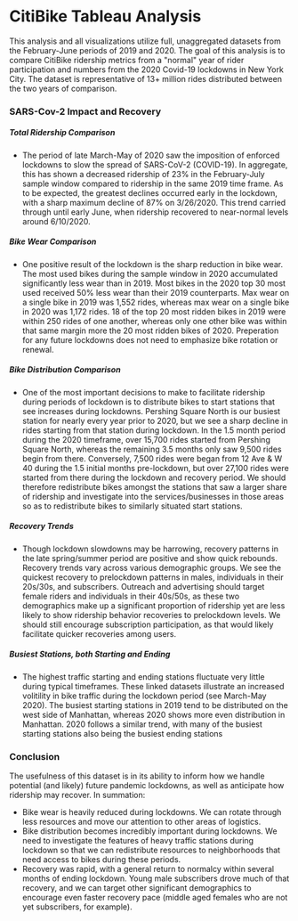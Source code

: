 # CitiBike Tableau Analysis

This analysis and all visualizations utilize full, unaggregated datasets from the February-June periods of 2019 and 2020. The goal of this analysis is to compare CitiBike ridership metrics from a "normal" year of rider participation and numbers from the 2020 Covid-19 lockdowns in New York City. The dataset is representative of 13+ million rides distributed between the two years of comparison.

### SARS-Cov-2 Impact and Recovery

##### Total Ridership Comparison
- The period of late March-May of 2020 saw the imposition of enforced lockdowns to slow the spread of SARS-CoV-2 (COVID-19). In aggregate, this has shown a decreased ridership of 23% in the February-July sample window compared to ridership in the same 2019 time frame. As to be expected, the greatest declines occurred early in the lockdown, with a sharp maximum decline of 87% on 3/26/2020. This trend carried through until early June, when ridership recovered to near-normal levels around 6/10/2020.

##### Bike Wear Comparison
- One positive result of the lockdown is the sharp reduction in bike wear. The most used bikes during the sample window in 2020 accumulated significantly less wear than in 2019. Most bikes in the 2020 top 30 most used received 50% less wear than their 2019 counterparts. Max wear on a single bike in 2019 was 1,552 rides, whereas max wear on a single bike in 2020 was 1,172 rides. 18 of the top 20 most ridden bikes in 2019 were within 250 rides of one another, whereas only one other bike was within that same margin more the 20 most ridden bikes of 2020. Preperation for any future lockdowns does not need to emphasize bike rotation or renewal.

##### Bike Distribution Comparison
- One of the most important decisions to make to facilitate ridership during periods of lockdown is to distribute bikes to start stations that see increases during lockdowns. Pershing Square North is our busiest station for nearly every year prior to 2020, but we see a sharp decline in rides starting from that station during lockdown. In the 1.5 month period during the 2020 timeframe, over 15,700 rides started from Pershing Square North, whereas the remaining 3.5 months only saw 9,500 rides begin from there. Conversely, 7,500 rides were began from 12 Ave & W 40 during the 1.5 initial months pre-lockdown, but over 27,100 rides were started from there during the lockdown and recovery period. We should therefore redistribute bikes amongst the stations that saw a larger share of ridership and investigate into the services/businesses in those areas so as to redistribute bikes to similarly situated start stations.

##### Recovery Trends
- Though lockdown slowdowns may be harrowing, recovery patterns in the late spring/summer period are positive and show quick rebounds. Recovery trends vary across various demographic groups. We see the quickest recovery to prelockdown patterns in males, individuals in their 20s/30s, and subscribers. Outreach and advertising should target female riders and individuals in their 40s/50s, as these two demographics make up a significant proportion of ridership yet are less likely to show ridership behavior recoveries to prelockdown levels. We should still encourage subscription participation, as that would likely facilitate quicker recoveries among users.

##### Busiest Stations, both Starting and Ending
- The highest traffic starting and ending stations fluctuate very little during typical timeframes. These linked datasets illustrate an increased volitility in bike traffic during the lockdown period (see March-May 2020). The busiest starting stations in 2019 tend to be distributed on the west side of Manhattan, whereas 2020 shows more even distribution in Manhattan. 2020 follows a similar trend, with many of the busiest starting stations also being the busiest ending stations

### Conclusion
The usefulness of this dataset is in its ability to inform how we handle potential (and likely) future pandemic lockdowns, as well as anticipate how ridership may recover. In summation:
- Bike wear is heavily reduced during lockdowns. We can rotate through less resources and move our attention to other areas of logistics.
- Bike distribution becomes incredibly important during lockdowns. We need to investigate the features of heavy traffic stations during lockdown so that we can redistribute resources to neighborhoods that need access to bikes during these periods.
- Recovery was rapid, with a general return to normalcy within several months of ending lockdown. Young male subscribers drove much of that recovery, and we can target other significant demographics to encourage even faster recovery pace (middle aged females who are not yet subscribers, for example).
